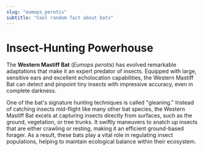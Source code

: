 ```yaml
---
slug: "eumops_perotis"
subtitle: "Cool random fact about bats"
---
```


# Insect-Hunting Powerhouse

The **Western Mastiff Bat** (_Eumops perotis_)
has evolved remarkable adaptations that make it an expert predator of insects.
Equipped with large, sensitive ears and excellent echolocation capabilities,
the Western Mastiff Bat can detect and pinpoint tiny insects with impressive accuracy,
even in complete darkness.

One of the bat's signature hunting techniques is called "gleaning."
Instead of catching insects mid-flight like many other bat species,
the Western Mastiff Bat excels at capturing insects directly from surfaces,
such as the ground, vegetation, or tree trunks.
It swiftly maneuvers to snatch up insects that are either crawling or resting,
making it an efficient ground-based forager.
As a result, these bats play a vital role in regulating insect populations,
helping to maintain ecological balance within their ecosystem.
